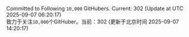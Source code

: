 Committed to Following `10,000` GitHubers. Current: <!-- FOLLOWING_COUNT -->302<!-- FOLLOWING_COUNT --> (Update at UTC <!-- LAST_UPDATED -->2025-09-07 06:20:17<!-- LAST_UPDATED -->)<br>
致力于关注`10,000`个GitHuber。当前：<!-- FOLLOWING_COUNT -->302<!-- FOLLOWING_COUNT --> (更新于北京时间 <!-- LAST_UPDATED_CST -->2025-09-07 14:20:17<!-- LAST_UPDATED_CST -->)
